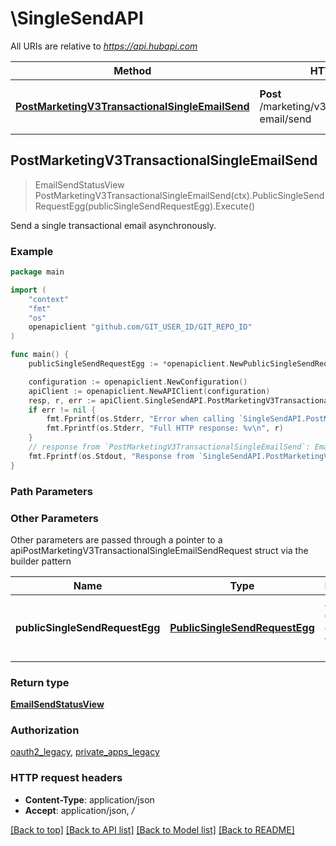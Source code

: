 # \SingleSendAPI

All URIs are relative to *https://api.hubapi.com*

Method | HTTP request | Description
------------- | ------------- | -------------
[**PostMarketingV3TransactionalSingleEmailSend**](SingleSendAPI.md#PostMarketingV3TransactionalSingleEmailSend) | **Post** /marketing/v3/transactional/single-email/send | Send a single transactional email asynchronously.



## PostMarketingV3TransactionalSingleEmailSend

> EmailSendStatusView PostMarketingV3TransactionalSingleEmailSend(ctx).PublicSingleSendRequestEgg(publicSingleSendRequestEgg).Execute()

Send a single transactional email asynchronously.



### Example

```go
package main

import (
	"context"
	"fmt"
	"os"
	openapiclient "github.com/GIT_USER_ID/GIT_REPO_ID"
)

func main() {
	publicSingleSendRequestEgg := *openapiclient.NewPublicSingleSendRequestEgg(int32(123), *openapiclient.NewPublicSingleSendEmail("To_example")) // PublicSingleSendRequestEgg | A request object describing the email to send.

	configuration := openapiclient.NewConfiguration()
	apiClient := openapiclient.NewAPIClient(configuration)
	resp, r, err := apiClient.SingleSendAPI.PostMarketingV3TransactionalSingleEmailSend(context.Background()).PublicSingleSendRequestEgg(publicSingleSendRequestEgg).Execute()
	if err != nil {
		fmt.Fprintf(os.Stderr, "Error when calling `SingleSendAPI.PostMarketingV3TransactionalSingleEmailSend``: %v\n", err)
		fmt.Fprintf(os.Stderr, "Full HTTP response: %v\n", r)
	}
	// response from `PostMarketingV3TransactionalSingleEmailSend`: EmailSendStatusView
	fmt.Fprintf(os.Stdout, "Response from `SingleSendAPI.PostMarketingV3TransactionalSingleEmailSend`: %v\n", resp)
}
```

### Path Parameters



### Other Parameters

Other parameters are passed through a pointer to a apiPostMarketingV3TransactionalSingleEmailSendRequest struct via the builder pattern


Name | Type | Description  | Notes
------------- | ------------- | ------------- | -------------
 **publicSingleSendRequestEgg** | [**PublicSingleSendRequestEgg**](PublicSingleSendRequestEgg.md) | A request object describing the email to send. | 

### Return type

[**EmailSendStatusView**](EmailSendStatusView.md)

### Authorization

[oauth2_legacy](../README.md#oauth2_legacy), [private_apps_legacy](../README.md#private_apps_legacy)

### HTTP request headers

- **Content-Type**: application/json
- **Accept**: application/json, */*

[[Back to top]](#) [[Back to API list]](../README.md#documentation-for-api-endpoints)
[[Back to Model list]](../README.md#documentation-for-models)
[[Back to README]](../README.md)

